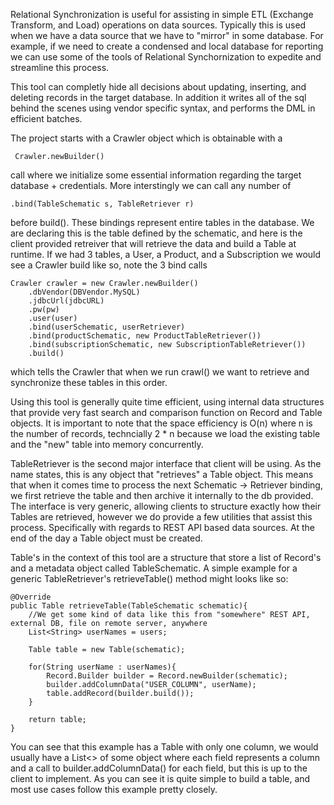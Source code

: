 Relational Synchronization is useful for assisting in simple ETL (Exchange Transform, and Load) operations on data sources.
Typically this is used when we have a data source that we have to "mirror" in some database. For example, if we need to create a condensed and local database
for reporting we can use some of the tools of Relational Synchornization to expedite and streamline this process. 

This tool can completly hide all decisions about updating, inserting, and deleting records in the target database. In addition it writes all of the sql
behind the scenes using vendor specific syntax, and performs the DML in efficient batches.

The project starts with a Crawler object which is obtainable with a

	 Crawler.newBuilder() 

call where we initialize some essential information regarding
the target database + credentials. More interstingly we can call any number of 

	.bind(TableSchematic s, TableRetriever r)

 before build(). These bindings represent
entire tables in the database. We are declaring this is the table defined by the schematic, and here is the client provided retreiver that will retrieve the data and build a Table
at runtime. If we had 3 tables, a User, a Product, and a Subscription we would see a Crawler build like so, note the 3 bind calls 
		
	Crawler crawler = new Crawler.newBuilder()
		.dbVendor(DBVendor.MySQL)
		.jdbcUrl(jdbcURL)
		.pw(pw)
		.user(user)
		.bind(userSchematic, userRetriever)
		.bind(productSchematic, new ProductTableRetriever())
		.bind(subscriptionSchematic, new SubscriptionTableRetriever())
		.build()
which tells the Crawler that when we run crawl() we want to retrieve and synchronize these tables in this order.

Using this tool is generally quite time efficient, using internal data structures that provide very fast search and comparison function on Record and Table objects. 
It is important to note that the space efficiency is O(n) where n is the number of records, techncially 2 * n because we load the existing table and the "new" table into memory concurrently.

TableRetriever is the second major interface that client will be using. As the name states, this is any object that "retrieves" a Table object. This means that when it comes time to process the next Schematic -> Retriever binding,
we first retrieve the table and then archive it internally to the db provided. The interface is very generic, allowing clients to structure exactly how their Tables are retrieved, however we do provide a few utilities that assist
this process. Specifically with regards to REST API based data sources. At the end of the day a Table object must be created.

Table's in the context of this tool are a structure that store a list of Record's and a metadata object called TableSchematic. A simple example for a generic TableRetriever's retrieveTable() method might looks like so:

	@Override 
	public Table retrieveTable(TableSchematic schematic){
 		//We get some kind of data like this from "somewhere" REST API, external DB, file on remote server, anywhere
		List<String> userNames = users;

		Table table = new Table(schematic);
		
		for(String userName : userNames){
			Record.Builder builder = Record.newBuilder(schematic);
			builder.addColumnData("USER_COLUMN", userName);
			table.addRecord(builder.build());
		}

		return table;
	}

You can see that this example has a Table with only one column, we would usually have a List<> of some object where each field represents a column and a call to builder.addColumnData() for each field,
but this is up to the client to implement. As you can see it is quite simple to build a table, and most use cases follow this example pretty closely.  
